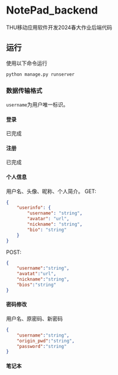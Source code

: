 # NotePad_backend
THU移动应用软件开发2024春大作业后端代码

## 运行
使用以下命令运行
```py
python manage.py runserver
```

### 数据传输格式
`username`为用户唯一标识。
#### 登录
已完成
#### 注册
已完成
#### 个人信息
用户名、头像、昵称、个人简介。
GET:
```json
{
    "userinfo": {
        "username": "string",
        "avatar": "url",
        "nickname": "string",
        "bio": "string"
    }
}
```
POST:
```json
{
    "username":"string",
    "avatat":"url",
    "nickname":"string",
    "bios":"string"
}
```
#### 密码修改
用户名、原密码、新密码
```json
{
    "username":"string",
    "origin_pwd":"string",
    "password":"string"
}
```
#### 笔记本